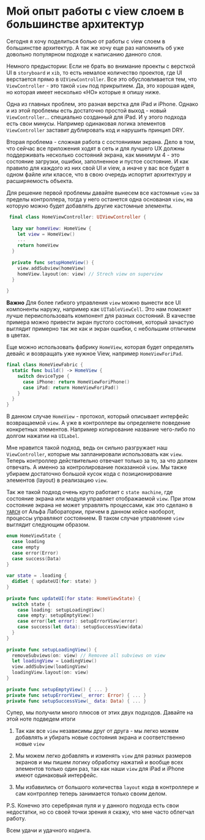# Мой опыт работы с view слоем в большинстве архитектур

Сегодня я хочу поделиться болью от работы с view слоем в большинстве архитектур. А так же хочу еще раз напомнить об уже довольно популярном подходе к написанию данного слоя.  

Немного предыстории: Если не брать во внимание проекты с версткой UI  в `storyboard` и `xib`, то есть немалое количество проектов, где UI верстается прямо в `UIViewController`. Все это обусловливается тем, что `ViewController` - это такой `view` под прикрытием. Да, это хорошая идея, но которая имеет несколько «НО» которые я опишу ниже.

Одна из главных проблем, это разная верстка для iPad и iPhone. Однако и из этой проблемы есть достаточно простой выход - новый `ViewController`… специально созданный для iPad. И у этого подхода есть свои минусы. Например одинаковая логика элементов `ViewController` заставит дублировать код и нарушить принцип DRY.

Вторая проблема - сложная работа с состояниями экрана. 
Дело в том, что сейчас все приложения ходят в сеть и для лучшего UX должны поддерживать несколько состояний экрана, как минимум 4 - это состояние загрузки, ошибки, заполненное и пустое состояние. И как правило для каждого из них свой UI и view, а иначе у вас все будет в одном файле или классе, что в свою очередь испортит архитектуру и расширяемость объекта.

Для решение первой проблемы давайте вынесем все кастомные `view` за пределы контроллера, тогда у него останется одна основаная `view`, на которую можно будет добавлять другие кастомные элементы. 
```Swift
 final class HomeViewController: UIViewController {
 
  lazy var homeView: HomeView {
    let view = HomeView()
    ...
    return homeView
  }
  
  private func setupHomeView() {
    view.addSubview(homeView)
    homeView.layout(on: view) // Strech view on superview
  }
  
}
```

**Важно** Для более гибкого управления `view` можно вынести все UI компоненты наружу, например как `UITableViewCell`.  Это нам поможет лучше переиспользовать компонент для разных состояний. В качестве примера можно привести экран пустого состояния, который зачастую выглядит примерно так же как и экран ошибки, с небольшим отличием в цветах.

Еще можно использовать фабрику `HomeView`, которая будет определять девайс и возвращать уже нужное View, например `HomeViewForiPad`.
```Swift
final class HomeViewFabric {
  static func build() -> HomeView {
    switch deviceType {
      case iPhone: return HomeViewForiPhone()
      case iPad: return HomeViewForiPad()
    }
  }
}
```

В данном случае `HomeView` - протокол, который описывает интерфейс возвращаемой `view`. А уже в контроллере вы определяете поведение конкретных элементов. Например копирование название чего-либо по долгом нажатии на `UILabel`.

Мне нравится такой подход, ведь он сильно разгружает наш `ViewController`, которые мы запланировали использовать как `view`. Теперь контроллер действительно отвечает только за то, за что должен отвечать. А именно за контролирование показанной `view`. Мы также убираем достаточно большой кусок кода с позиционирование элементов (layout) в реализацию `view`.

Так же такой подход очень круто работает с `state machine`, где состояние экрана или модуля управляет отображаемой `view`. При этом состояние экрана не может управлять процессами, как это сделано в [`YARCH`](https://github.com/alfa-laboratory/YARCH) от Альфа Лаборатории, причем в данном кейсе наоборот, процессы управляют состоянием. В таком случае управление `view` выглядит следующим образом.
```Swift
enum HomeViewState {
  case loading
  case empty
  case error(Error)
  case success(Data)
}
  
var state = .loading {
  didSet { updateUI(for: state) }
}
  
private func updateUI(for state: HomeViewState) {
  switch state {
    case loading: setupLoadingView()
    case empty: setupEmptyView()
    case error(let error): setupErrorView(error)
    case success(let data): setupSuccessView(data)
  }
}
  
private func setupLoadingView() {
  removeSubviews(on: view) // Removee all subviews on view
  let loadingView = LoadingView()
  view.addSubview(loadingView)
  loadingView.layout(on: view)
}
  
private func setupEmptyView() { ... }
private func setupErrorView(_ error: Error) { ... }
private func setupSuccessView(_ data: Data) { ... }
```

Супер, мы получили много плюсов от этих двух подходов. Давайте на этой ноте подведем итоги   

1) Так как все `view` независимы друг от друга - мы легко можем добавлять и убирать новые состояния экрана и соответственно новые `view`

2) Мы можем легко добавлять и изменять `view` для разных размеров экранов и мы пишем логику обработку нажатий и вообще всех элементов только один раз, так как наши `view` для iPad и iPhone имеют одинаковый интерфейс.
  
3) Мы избавились от большого количества `layout` кода в контроллере и сам контроллер теперь занимается только своим делом.

P.S. Конечно это серебряная пуля и у данного подхода есть свои недостатки, но со своей точки зрения я скажу, что мне часто облегчал работу. 

Всем удачи и удачного кодинга. 
